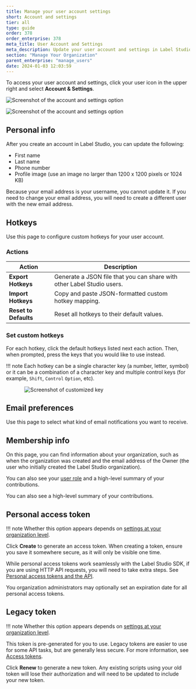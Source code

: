 ```yaml
---
title: Manage your user account settings
short: Account and settings
tier: all
type: guide
order: 378
order_enterprise: 378
meta_title: User Account and Settings
meta_description: Update your user account and settings in Label Studio
section: "Manage Your Organization"
parent_enterprise: "manage_users"
date: 2024-01-03 12:03:59
---
```


To access your user account and settings, click your user icon in the upper right and select **Account & Settings**. 

<div class="opensource-only">

![Screenshot of the account and settings option](/images/admin/account_settings.png)

</div>

<div class="enterprise-only">

![Screenshot of the account and settings option](/images/admin/account_settings_lse.png)

</div>


## Personal info

After you create an account in Label Studio, you can update the following:

* First name
* Last name
* Phone number
* Profile image (use an image no larger than 1200 x 1200 pixels or 1024 KB)

Because your email address is your username, you cannot update it. If you need to change your email address, you will need to create a different user with the new email address. 

## Hotkeys

Use this page to configure custom hotkeys for your user account. 

### Actions

| Action                  | Description                                                                      |
| ----------------------- | -------------------------------------------------------------------------------- |
| **Export Hotkeys**      | Generate a JSON file that you can share with other Label Studio users.           |
| **Import Hotkeys**      | Copy and paste JSON-formatted custom hotkey mapping.                             |
| **Reset to Defaults**   | Reset all hotkeys to their default values.                                       |

### Set custom hotkeys

For each hotkey, click the default hotkeys listed next each action. Then, when prompted, press the keys that you would like to use instead.

!!! note
    Each hotkey can be a single character key (a number, letter, symbol) or it can be a combination of a character key and multiple control keys (for example, `Shift`, `Control` `Option`, etc). 


<div style="width: 80%; margin-left: auto; margin-right: auto">

![Screenshot of customized key](/images/admin/global-hotkeys.png)

</div>

## Email preferences 

Use this page to select what kind of email notifications you want to receive.  

## Membership info

On this page, you can find information about your organization, such as when the organization was created and the email address of the Owner (the user who initially created the Label Studio organization).

<div class="enterprise-only">

You can also see your [user role](admin_roles) and a high-level summary of your contributions. 

</div>

<div class="opensource-only">

You can also see a high-level summary of your contributions. 

</div>

## Personal access token

!!! note
    Whether this option appears depends on [settings at your organization level](access_tokens#Enable-API-keys-for-an-organization). 

Click **Create** to generate an access token. When creating a token, ensure you save it somewhere secure, as it will only be visible one time. 

While personal access tokens work seamlessly with the Label Studio SDK, if you are using HTTP API requests, you will need to take extra steps. See [Personal access tokens and the API](access_tokens#Personal-access-tokens-and-the-API). 

<div class="enterprise-only">

You organization administrators may optionally set an expiration date for all personal access tokens. 

</div>

## Legacy token

!!! note
    Whether this option appears depends on [settings at your organization level](access_tokens#Enable-API-keys-for-an-organization). 

This token is pre-generated for you to use. Legacy tokens are easier to use for some API tasks, but are generally less secure. For more information, see [Access tokens](access_tokens).  

Click **Renew** to generate a new token. Any existing scripts using your old token will lose their authorization and will need to be updated to include your new token. 








